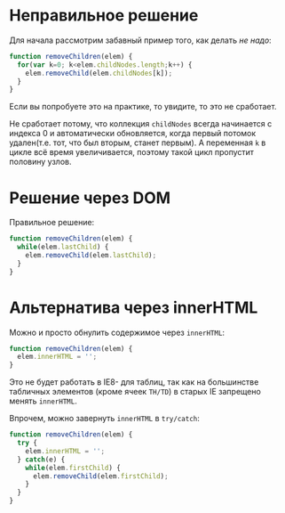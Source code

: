 # Неправильное решение 

Для начала рассмотрим забавный пример того, как делать *не надо*:

```js
function removeChildren(elem) {
  for(var k=0; k<elem.childNodes.length;k++) {
    elem.removeChild(elem.childNodes[k]);
  }
}
```

Если вы попробуете это на практике, то увидите, то это не сработает.

Не сработает потому, что коллекция `childNodes` всегда начинается с индекса 0 и автоматически обновляется, когда первый потомок удален(т.е. тот, что был вторым, станет первым). А переменная `k` в цикле всё время увеличивается, поэтому такой цикл пропустит половину узлов.

# Решение через DOM

Правильное решение:

```js
function removeChildren(elem) {
  while(elem.lastChild) {
    elem.removeChild(elem.lastChild);
  }
}
```

# Альтернатива через innerHTML

Можно и просто обнулить содержимое через `innerHTML`:

```js
function removeChildren(elem) {
  elem.innerHTML = '';
}
```

Это не будет работать в IE8- для таблиц, так как на большинстве табличных элементов (кроме ячеек `TH/TD`) в старых IE запрещено менять `innerHTML`.

Впрочем, можно завернуть `innerHTML` в `try/catch`:

```js
function removeChildren(elem) {
  try {
    elem.innerHTML = '';
  } catch(e) {
    while(elem.firstChild) { 
      elem.removeChild(elem.firstChild);
    }
  }
}
```

